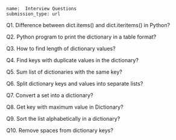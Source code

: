 ```ngMeta
name:  Interview Questions
submission_type: url
```

Q1. Difference between dict.items() and dict.iteritems() in Python?

Q2. Python program to print the dictionary in a table format?

Q3. How to find length of dictionary values?

Q4. Find keys with duplicate values in the dictionary?

Q5. Sum list of dictionaries with the same key?

Q6. Split dictionary keys and values into separate lists?

Q7. Convert a set into a dictionary?

Q8. Get key with maximum value in Dictionary?

Q9. Sort the list alphabetically in a dictionary?

Q10.  Remove spaces from dictionary keys?
